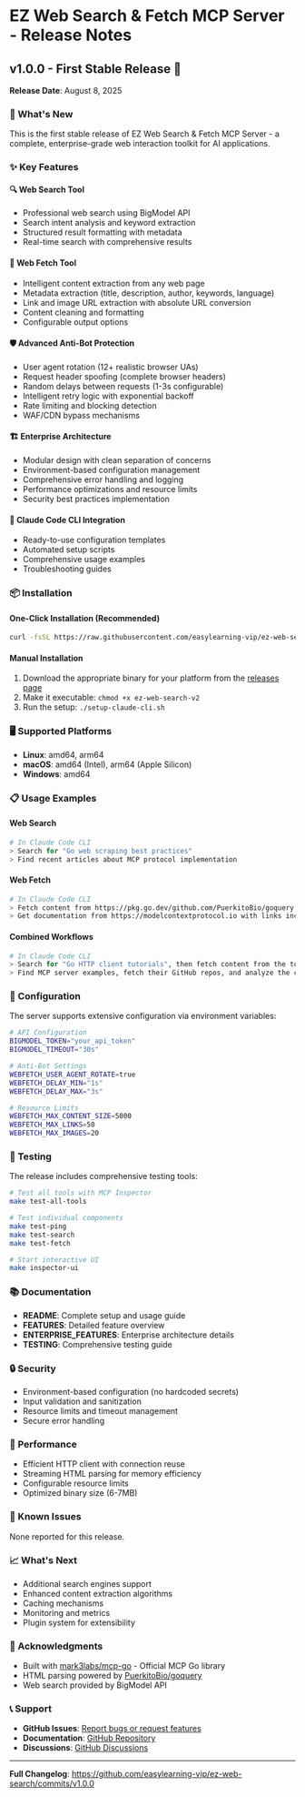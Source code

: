 # EZ Web Search & Fetch MCP Server - Release Notes

## v1.0.0 - First Stable Release 🎉

**Release Date**: August 8, 2025

### 🚀 What's New

This is the first stable release of EZ Web Search & Fetch MCP Server - a complete, enterprise-grade web interaction toolkit for AI applications.

### ✨ Key Features

#### 🔍 Web Search Tool
- Professional web search using BigModel API
- Search intent analysis and keyword extraction
- Structured result formatting with metadata
- Real-time search with comprehensive results

#### 📄 Web Fetch Tool
- Intelligent content extraction from any web page
- Metadata extraction (title, description, author, keywords, language)
- Link and image URL extraction with absolute URL conversion
- Content cleaning and formatting
- Configurable output options

#### 🛡️ Advanced Anti-Bot Protection
- User agent rotation (12+ realistic browser UAs)
- Request header spoofing (complete browser headers)
- Random delays between requests (1-3s configurable)
- Intelligent retry logic with exponential backoff
- Rate limiting and blocking detection
- WAF/CDN bypass mechanisms

#### 🏗️ Enterprise Architecture
- Modular design with clean separation of concerns
- Environment-based configuration management
- Comprehensive error handling and logging
- Performance optimizations and resource limits
- Security best practices implementation

#### 🤖 Claude Code CLI Integration
- Ready-to-use configuration templates
- Automated setup scripts
- Comprehensive usage examples
- Troubleshooting guides

### 📦 Installation

#### One-Click Installation (Recommended)
```bash
curl -fsSL https://raw.githubusercontent.com/easylearning-vip/ez-web-search/main/install.sh | bash
```

#### Manual Installation
1. Download the appropriate binary for your platform from the [releases page](https://github.com/easylearning-vip/ez-web-search/releases/latest)
2. Make it executable: `chmod +x ez-web-search-v2`
3. Run the setup: `./setup-claude-cli.sh`

### 🖥️ Supported Platforms

- **Linux**: amd64, arm64
- **macOS**: amd64 (Intel), arm64 (Apple Silicon)
- **Windows**: amd64

### 📋 Usage Examples

#### Web Search
```bash
# In Claude Code CLI
> Search for "Go web scraping best practices"
> Find recent articles about MCP protocol implementation
```

#### Web Fetch
```bash
# In Claude Code CLI
> Fetch content from https://pkg.go.dev/github.com/PuerkitoBio/goquery
> Get documentation from https://modelcontextprotocol.io with links included
```

#### Combined Workflows
```bash
# In Claude Code CLI
> Search for "Go HTTP client tutorials", then fetch content from the top 3 results
> Find MCP server examples, fetch their GitHub repos, and analyze the code
```

### 🔧 Configuration

The server supports extensive configuration via environment variables:

```bash
# API Configuration
BIGMODEL_TOKEN="your_api_token"
BIGMODEL_TIMEOUT="30s"

# Anti-Bot Settings
WEBFETCH_USER_AGENT_ROTATE=true
WEBFETCH_DELAY_MIN="1s"
WEBFETCH_DELAY_MAX="3s"

# Resource Limits
WEBFETCH_MAX_CONTENT_SIZE=5000
WEBFETCH_MAX_LINKS=50
WEBFETCH_MAX_IMAGES=20
```

### 🧪 Testing

The release includes comprehensive testing tools:

```bash
# Test all tools with MCP Inspector
make test-all-tools

# Test individual components
make test-ping
make test-search
make test-fetch

# Start interactive UI
make inspector-ui
```

### 📚 Documentation

- **README**: Complete setup and usage guide
- **FEATURES**: Detailed feature overview
- **ENTERPRISE_FEATURES**: Enterprise architecture details
- **TESTING**: Comprehensive testing guide

### 🔒 Security

- Environment-based configuration (no hardcoded secrets)
- Input validation and sanitization
- Resource limits and timeout management
- Secure error handling

### 🚀 Performance

- Efficient HTTP client with connection reuse
- Streaming HTML parsing for memory efficiency
- Configurable resource limits
- Optimized binary size (6-7MB)

### 🐛 Known Issues

None reported for this release.

### 📈 What's Next

- Additional search engines support
- Enhanced content extraction algorithms
- Caching mechanisms
- Monitoring and metrics
- Plugin system for extensibility

### 🙏 Acknowledgments

- Built with [mark3labs/mcp-go](https://github.com/mark3labs/mcp-go) - Official MCP Go library
- HTML parsing powered by [PuerkitoBio/goquery](https://github.com/PuerkitoBio/goquery)
- Web search provided by BigModel API

### 📞 Support

- **GitHub Issues**: [Report bugs or request features](https://github.com/easylearning-vip/ez-web-search/issues)
- **Documentation**: [GitHub Repository](https://github.com/easylearning-vip/ez-web-search)
- **Discussions**: [GitHub Discussions](https://github.com/easylearning-vip/ez-web-search/discussions)

---

**Full Changelog**: https://github.com/easylearning-vip/ez-web-search/commits/v1.0.0
